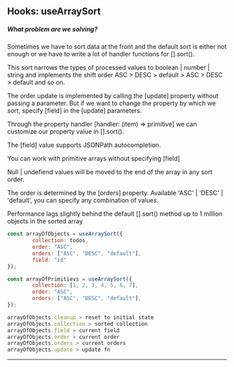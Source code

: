 ## Hooks: useArraySort

##### What problem are we solving?

Sometimes we have to sort data at the front and the default sort is either not enough or we have to write a lot of handler functions for [].sort().

This sort narrows the types of processed values to boolean | number | string and implements the shift order ASC > DESC > default > ASC > DESC > default and so on.

The order update is implemented by calling the [update] property without passing a parameter. But if we want to change the property by which we sort, specify [field] in the [update] parameters.

Through the property handler [handler: (item) => primitive] we can customize our property value in [].sort().

The [field] value supports JSONPath autocompletion.

You can work with primitive arrays without specifying [field]

Null | undefiend values will be moved to the end of the array in any sort order.

The order is determined by the [orders] property. Available 'ASC' | 'DESC' | 'default', you can specify any combination of values.

Performance lags slightly behind the default [].sort() method up to 1 million objects in the sorted array

```javascript
const arrayOfObjects = useArraySort({
        collection: todos,
        order: "ASC",
        orders: ["ASC", "DESC", "default"],
        field: "id"
});

const arrayOfPrimitievs = useArraySort({
        collection: [1, 2, 3, 4, 5, 6, 7],
        order: "ASC",
        orders: ["ASC", "DESC", "default"],
});

arrayOfObjects.cleanup > reset to initial state
arrayOfObjects.collection > sorted collection
arrayOfObjects.field > current field
arrayOfObjects.order > current order
arrayOfObjects.orders > current orders
arrayOfObjects.update > update fn

```

---

